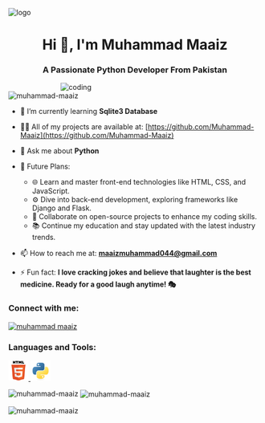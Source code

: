 ![logo](https://github.com/user-attachments/assets/fbfa663d-3517-4531-832b-b31a2f333aca)

<h1 align="center">Hi 👋, I'm Muhammad Maaiz</h1>
<h3 align="center">A Passionate Python Developer From Pakistan</h3>

<img align="right" alt="coding" width="400" src="https://user-images.githubusercontent.com/55389276/140866485-8fb1c876-9a8f-4d6a-98dc-08c4981eaf70.gif">

<p align="left"> <img src="https://komarev.com/ghpvc/?username=muhammad-maaiz&label=Profile%20views&color=0e75b6&style=flat" alt="muhammad-maaiz" /> </p>

- 🌱 I’m currently learning **Sqlite3 Database**

- 👨‍💻 All of my projects are available at: [https://github.com/Muhammad-Maaiz](https://github.com/Muhammad-Maaiz)

- 💬 Ask me about **Python**

- 🚀 Future Plans:
   - 🌐 Learn and master front-end technologies like HTML, CSS, and JavaScript.
   - ⚙️ Dive into back-end development, exploring frameworks like Django and Flask.
   - 🤝 Collaborate on open-source projects to enhance my coding skills.
   - 📚 Continue my education and stay updated with the latest industry trends.

- 📫 How to reach me at: **maaizmuhammad044@gmail.com**

- ⚡ Fun fact: **I love cracking jokes and believe that laughter is the best medicine. Ready for a good laugh anytime! 🎭**

<h3 align="left">Connect with me:</h3>
<p align="left">
<a href="https://linkedin.com/in/muhammad maaiz" target="blank"><img align="center" src="https://raw.githubusercontent.com/rahuldkjain/github-profile-readme-generator/master/src/images/icons/Social/linked-in-alt.svg" alt="muhammad maaiz" height="30" width="40" /></a>
</p>

<h3 align="left">Languages and Tools:</h3>
<p align="left"> <a href="https://www.w3.org/html/" target="_blank" rel="noreferrer"> <img src="https://raw.githubusercontent.com/devicons/devicon/master/icons/html5/html5-original-wordmark.svg" alt="html5" width="40" height="40"/> </a> <a href="https://www.python.org" target="_blank" rel="noreferrer"> <img src="https://raw.githubusercontent.com/devicons/devicon/master/icons/python/python-original.svg" alt="python" width="40" height="40"/> </a> </p>

<p><img align="left" src="https://github-readme-stats.vercel.app/api/top-langs?username=muhammad-maaiz&show_icons=true&locale=en&layout=compact" alt="muhammad-maaiz" /></p>

<p>&nbsp;<img align="center" src="https://github-readme-stats.vercel.app/api?username=muhammad-maaiz&show_icons=true&locale=en" alt="muhammad-maaiz" /></p>

<p><img align="center" src="https://github-readme-streak-stats.herokuapp.com/?user=muhammad-maaiz&" alt="muhammad-maaiz" /></p>
